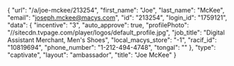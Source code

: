 {
    "url": "\/a\/joe-mckee\/213254",
    "first_name": "Joe",
    "last_name": "McKee",
    "email": "joseph.mckee@macys.com",
    "id": "213254",
    "login_id": "1759121",
    "data": {
        "incentive": "3",
        "auto_approve": true,
        "profilePhoto": "\/\/sitecdn.tvpage.com\/player\/logos\/default_profile.jpg",
        "job_title": "Digital Assistant Merchant, Men's Shoes",
        "local_macys_store": "-1",
        "racif_id": "10819694",
        "phone_number": "1-212-494-4748",
        "tongal": ""
    },
    "type": "captivate",
    "layout": "ambassador",
    "title": "Joe McKee"
}